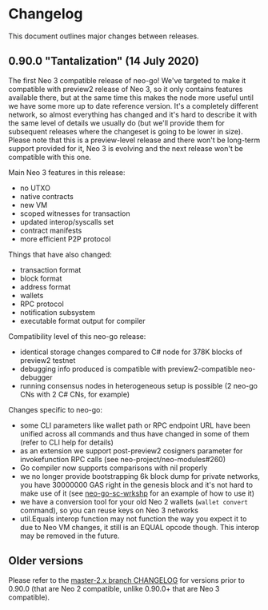 # Changelog

This document outlines major changes between releases.

## 0.90.0 "Tantalization" (14 July 2020)

The first Neo 3 compatible release of neo-go! We've targeted to make it
compatible with preview2 release of Neo 3, so it only contains features
available there, but at the same time this makes the node more useful until we
have some more up to date reference version. It's a completely different
network, so almost everything has changed and it's hard to describe it with
the same level of details we usually do (but we'll provide them for subsequent
releases where the changeset is going to be lower in size). Please note that
this is a preview-level release and there won't be long-term support provided
for it, Neo 3 is evolving and the next release won't be compatible with this
one.

Main Neo 3 features in this release:
 * no UTXO
 * native contracts
 * new VM
 * scoped witnesses for transaction
 * updated interop/syscalls set
 * contract manifests
 * more efficient P2P protocol

Things that have also changed:
 * transaction format
 * block format
 * address format
 * wallets
 * RPC protocol
 * notification subsystem
 * executable format output for compiler

Compatibility level of this neo-go release:
 * identical storage changes compared to C# node for 378K blocks of preview2
   testnet
 * debugging info produced is compatible with preview2-compatible neo-debugger
 * running consensus nodes in heterogeneous setup is possible (2 neo-go CNs
   with 2 C# CNs, for example)

Changes specific to neo-go:
 * some CLI parameters like wallet path or RPC endpoint URL have been unified
   across all commands and thus have changed in some of them (refer to CLI
   help for details)
 * as an extension we support post-preview2 cosigners parameter for
   invokefunction RPC calls (see neo-project/neo-modules#260)
 * Go compiler now supports comparisons with nil properly
 * we no longer provide bootstrapping 6k block dump for private networks, you
   have 30000000 GAS right in the genesis block and it's not hard to make use
   of it (see
   [neo-go-sc-wrkshp](https://github.com/nspcc-dev/neo-go-sc-wrkshp) for an
   example of how to use it)
 * we have a conversion tool for your old Neo 2 wallets (`wallet convert`
   command), so you can reuse keys on Neo 3 networks
 * util.Equals interop function may not function the way you expect it to due
   to Neo VM changes, it still is an EQUAL opcode though. This interop may be
   removed in the future.

## Older versions

Please refer to the [master-2.x branch
CHANGELOG](https://github.com/nspcc-dev/neo-go/tree/master-2.x/CHANGELOG.md)
for versions prior to 0.90.0 (that are Neo 2 compatible, unlike 0.90.0+ that
are Neo 3 compatible).
